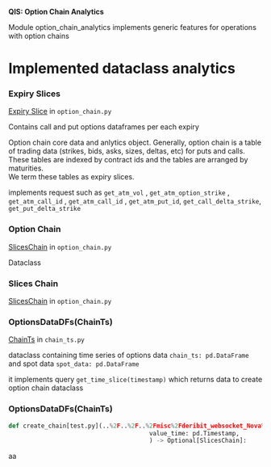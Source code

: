 

<strong>QIS: Option Chain Analytics</strong>

Module option_chain_analytics implements generic features for operations with option chains

# Implemented dataclass analytics


### Expiry Slices <a name="eslice"></a>

[Expiry Slice](#eslice) in ```option_chain.py```

Contains call and put options dataframes per each expiry

Option chain core data and anlytics object. Generally, option chain is
a table of trading data (strikes, bids, asks, sizes, deltas, etc)
for puts and calls. These tables are indexed by contract ids and the tables are arranged by maturities.  
We term these tables as expiry slices.

implements request such as ```get_atm_vol``` , ```get_atm_option_strike``` , ```get_atm_call_id``` , 
```get_atm_call_id``` , ```get_atm_put_id```,
```get_call_delta_strike```, ```get_put_delta_strike``` 

### **Option Chain** <a name="chain"></a>

[SlicesChain](#chain) in ```option_chain.py```

Dataclass 

### **Slices Chain** <a name="chain"></a>

[SlicesChain](#chain) in ```option_chain.py```

### **OptionsDataDFs(ChainTs)** <a name="chainTs"></a>

[ChainTs](#chain_ts) in ```chain_ts.py```


dataclass containing time series of options data ```chain_ts: pd.DataFrame```
and spot data ```spot_data: pd.DataFrame```

it implements query ```get_time_slice(timestamp)``` which returns data to 
create option chain dataclass


### **OptionsDataDFs(ChainTs)** <a name="chainTs"></a>

```python 
def create_chain[test.py](..%2F..%2F..%2Fmisc%2Fderibit_websocket_Nova%2Ftest.py)_from_from_options_dfs(options_data_dfs: OptionsDataDFs,
                                       value_time: pd.Timestamp,
                                       ) -> Optional[SlicesChain]:
```

aa


